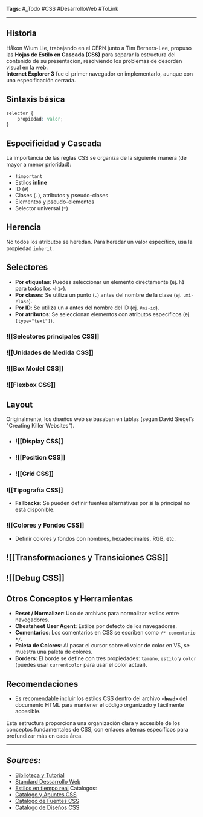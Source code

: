 **Tags:** #_Todo
#CSS #DesarrolloWeb #ToLink 
- - -
## Historia
Håkon Wium Lie, trabajando en el CERN junto a Tim Berners-Lee, propuso las **Hojas de Estilo en Cascada (CSS)** para separar la estructura del contenido de su presentación, resolviendo los problemas de desorden visual en la web.  
**Internet Explorer 3** fue el primer navegador en implementarlo, aunque con una especificación cerrada.

## Sintaxis básica
```css
selector {
    propiedad: valor;
}
```

## Especificidad y Cascada
La importancia de las reglas CSS se organiza de la siguiente manera (de mayor a menor prioridad):
- `!important`
- Estilos **inline**
- ID (`#`)
- Clases (`.`), atributos y pseudo-clases
- Elementos y pseudo-elementos
- Selector universal (`*`)

## Herencia
No todos los atributos se heredan. Para heredar un valor específico, usa la propiedad `inherit`.

## Selectores
- **Por etiquetas**: Puedes seleccionar un elemento directamente (ej. `h1` para todos los `<h1>`).
- **Por clases**: Se utiliza un punto (`.`) antes del nombre de la clase (ej. `.mi-clase`).
- **Por ID**: Se utiliza un `#` antes del nombre del ID (ej. `#mi-id`).
- **Por atributos**: Se seleccionan elementos con atributos específicos (ej. `[type="text"]`).

### ![[Selectores principales CSS]]
### ![[Unidades de Medida CSS]]
### ![[Box Model CSS]]
### ![[Flexbox CSS]]

## Layout
Originalmente, los diseños web se basaban en tablas (según David Siegel’s "Creating Killer Websites").
- ### ![[Display CSS]]
- ### ![[Position CSS]]
- ### ![[Grid CSS]]



### ![[Tipografía CSS]]
- **Fallbacks**: Se pueden definir fuentes alternativas por si la principal no está disponible.

### ![[Colores y Fondos CSS]]
- Definir colores y fondos con nombres, hexadecimales, RGB, etc.

## ![[Transformaciones y Transiciones CSS]]
## ![[Debug CSS]]

## Otros Conceptos y Herramientas

- **Reset / Normalizer**: Uso de archivos para normalizar estilos entre navegadores.
- **Cheatsheet User Agent**: Estilos por defecto de los navegadores.
- **Comentarios**: Los comentarios en CSS se escriben como `/* comentario */`.
- **Paleta de Colores**: Al pasar el cursor sobre el valor de color en VS, se muestra una paleta de colores.
- **Borders**: El borde se define con tres propiedades: `tamaño`, `estilo` y `color` (puedes usar `currentcolor` para usar el color actual).

## Recomendaciones
- Es recomendable incluir los estilos CSS dentro del archivo **`<head>`** del documento HTML para mantener el código organizado y fácilmente accesible.

Esta estructura proporciona una organización clara y accesible de los conceptos fundamentales de CSS, con enlaces a temas específicos para profundizar más en cada área.
- - - 
## ***Sources:***
- [Biblioteca y Tutorial](https://manz.dev/)
-  [Standard Dessarrollo Web](https://developer.mozilla.org/en-US/)
- [Estilos en tiempo real](https://codi.link/%7C%7C)
Catalogos:
- [Catalogo y Apuntes CSS](https://htmlcheatsheet.com/css/)
- [Catalogo de Fuentes CSS](https://kagi.com/search?q=fonts.googlefont)
- [Catalogo de Diseños CSS](https://csszengarden.com/pages/alldesigns/)
